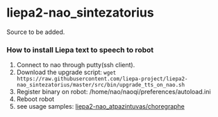 # liepa2-nao_sintezatorius

Source to be added.

### How to install Liepa text to speech to robot
1. Connect to nao through putty(ssh client).
2. Download the upgrade script: `wget https://raw.githubusercontent.com/liepa-project/liepa2-nao_sintezatorius/master/src/bin/upgrade_tts_on_nao.sh`
3. Register binary on robot: /home/nao/naoqi/preferences/autoload.ini 
4. Reboot robot
5. see usage samples: [liepa2-nao_atpazintuvas/choregraphe](https://github.com/liepa-project/liepa2-nao_atpazintuvas)
